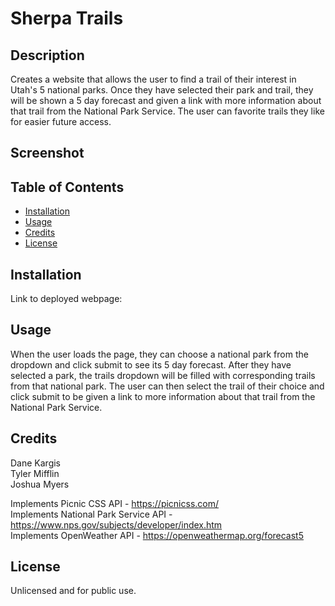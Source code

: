 # Sherpa Trails

## Description
Creates a website that allows the user to find a trail of their interest in Utah's 5 national parks. Once they have selected their park and trail, they will be shown a 5 day forecast and given a link with more information about that trail from the National Park Service. The user can favorite trails they like for easier future access.

## Screenshot

## Table of Contents
- [Installation](#installation)
- [Usage](#usage)
- [Credits](#credits)
- [License](#license)

## Installation
Link to deployed webpage: 

## Usage
When the user loads the page, they can choose a national park from the dropdown and click submit to see its 5 day forecast. After they have selected a park, the trails dropdown will be filled with corresponding trails from that national park. The user can then select the trail of their choice and click submit to be given a link to more information about that trail from the National Park Service.


## Credits
Dane Kargis  
Tyler Mifflin  
Joshua Myers  
  
Implements Picnic CSS API - https://picnicss.com/  
Implements National Park Service API - https://www.nps.gov/subjects/developer/index.htm  
Implements OpenWeather API - https://openweathermap.org/forecast5

## License
Unlicensed and for public use.
